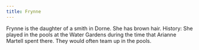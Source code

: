 ```yaml
---
title: Frynne
---
```


Frynne is the daughter of a smith in Dorne. She has brown hair. History: She played in the pools at the Water Gardens during the time that Arianne Martell spent there. They would often team up in the pools.


